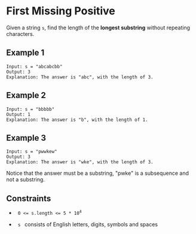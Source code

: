 # First Missing Positive

Given a string <code>s</code>, find the length of the <strong>longest substring</strong> without repeating characters.

## Example 1

    Input: s = "abcabcbb"
    Output: 3
    Explanation: The answer is "abc", with the length of 3.

## Example 2

    Input: s = "bbbbb"
    Output: 1
    Explanation: The answer is "b", with the length of 1.

## Example 3

    Input: s = "pwwkew"
    Output: 3
    Explanation: The answer is "wke", with the length of 3.
Notice that the answer must be a substring, "pwke" is a subsequence and not a substring.

## Constraints

- <code> 0 <= s.length <= 5 * $10^4$ </code>

- <code> s </code>
consists of English letters, digits, symbols and spaces
